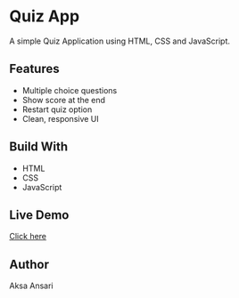 # Quiz App

A simple Quiz Application using HTML, CSS and JavaScript.

## Features  
- Multiple choice questions  
- Show score at the end  
- Restart quiz option  
- Clean, responsive UI  

## Build With  
- HTML  
- CSS  
- JavaScript

## Live Demo  
[Click here](https://aksa-ansari.github.io/simple-quiz/)

## Author  
Aksa Ansari
